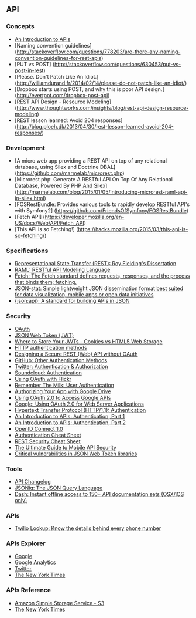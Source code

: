 ## API

### Concepts

* [An Introduction to APIs](https://zapier.com/learn/apis/)
* [Naming convention guidelines] (http://stackoverflow.com/questions/778203/are-there-any-naming-convention-guidelines-for-rest-apis)
* [PUT vs POST] (http://stackoverflow.com/questions/630453/put-vs-post-in-rest)
* [Please. Don't Patch Like An Idiot.] (http://williamdurand.fr/2014/02/14/please-do-not-patch-like-an-idiot/)
* [Dropbox starts using POST, and why this is poor API design.] (http://evertpot.com/dropbox-post-api)
* [REST API Design - Resource Modeling] (http://www.thoughtworks.com/insights/blog/rest-api-design-resource-modeling)
* [REST lesson learned: Avoid 204 responses] (http://blog.ploeh.dk/2013/04/30/rest-lesson-learned-avoid-204-responses/)

### Development

* [A micro web app providing a REST API on top of any relational database, using Silex and Doctrine DBAL] (https://github.com/marmelab/microrest.php)
* [Microrest.php: Generate A RESTful API On Top Of Any Relational Database, Powered By PHP And Silex] (http://marmelab.com/blog/2015/01/05/introducing-microrest-raml-api-in-silex.html)
* [FOSRestBundle: Provides various tools to rapidly develop RESTful API's with Symfony2] (https://github.com/FriendsOfSymfony/FOSRestBundle)
* [Fetch API] (https://developer.mozilla.org/en-US/docs/Web/API/Fetch_API)
* [This API is so Fetching!] (https://hacks.mozilla.org/2015/03/this-api-is-so-fetching/)

### Specifications

* [Representational State Transfer (REST): Roy Fielding's Dissertation](http://www.ics.uci.edu/~fielding/pubs/dissertation/rest_arch_style.htm)
* [RAML: RESTful API Modeling Language](http://raml.org/)
* [Fetch: The Fetch standard defines requests, responses, and the process that binds them; fetching.](https://fetch.spec.whatwg.org/)
* [JSON-stat: Simple lightweight JSON dissemination format best suited for data visualization, mobile apps or open data initiatives](http://json-stat.org/)
* [{json:api}: A standard for building APIs in JSON](http://jsonapi.org/)

### Security

* [OAuth](http://oauth.net/)
* [JSON Web Token (JWT)](http://jwt.io/)
* [Where to Store Your JWTs - Cookies vs HTML5 Web Storage](https://stormpath.com/blog/where-to-store-your-jwts-cookies-vs-html5-web-storage/)
* [HTTP authentication methods](http://talks.codegram.com/http-authentication-methods#/intro)
* [Designing a Secure REST (Web) API without OAuth](http://www.thebuzzmedia.com/designing-a-secure-rest-api-without-oauth-authentication/)
* [GitHub: Other Authentication Methods](https://developer.github.com/v3/auth/)
* [Twitter: Authentication & Authorization](https://dev.twitter.com/docs/auth)
* [Soundcloud: Authentication](http://developers.soundcloud.com/docs/api/guide#authentication)
* [Using OAuth with Flickr](https://www.flickr.com/services/api/auth.oauth.html)
* [Remember The Milk: User Authentication](http://www.rememberthemilk.com/services/api/authentication.rtm)
* [Authorizing Your App with Google Drive](https://developers.google.com/drive/web/about-auth)
* [Using OAuth 2.0 to Access Google APIs](https://developers.google.com/accounts/docs/OAuth2)
* [Google: Using OAuth 2.0 for Web Server Applications](https://developers.google.com/accounts/docs/OAuth2WebServer)
* [Hypertext Transfer Protocol (HTTP/1.1): Authentication](http://tools.ietf.org/html/rfc7235)
* [An Introduction to APIs: Authentication, Part 1](https://zapier.com/learn/apis/chapter-4-authentication-part-1/)
* [An Introduction to APIs: Authentication, Part 2](https://zapier.com/learn/apis/chapter-5-authentication-part-2/)
* [OpenID Connect 1.0](http://openid.net/specs/openid-connect-core-1_0.html)
* [Authentication Cheat Sheet](https://www.owasp.org/index.php/Authentication_Cheat_Sheet)
* [REST Security Cheat Sheet](https://www.owasp.org/index.php/REST_Security_Cheat_Sheet)
* [The Ultimate Guide to Mobile API Security](https://stormpath.com/blog/the-ultimate-guide-to-mobile-api-security/)
* [Critical vulnerabilities in JSON Web Token libraries](https://auth0.com/blog/2015/03/31/critical-vulnerabilities-in-json-web-token-libraries/)

### Tools

* [API Changelog](https://www.apichangelog.com/)
* [JSONiq: The JSON Query Language](http://www.jsoniq.org/)
* [Dash: Instant offline access to 150+ API documentation sets (OSX/iOS only)](https://kapeli.com/dash)

### APIs

* [Twilio Lookup: Know the details behind every phone number](https://www.twilio.com/lookup)

### APIs Explorer

* [Google](https://developers.google.com/apis-explorer)
* [Google Analytics](https://ga-dev-tools.appspot.com/query-explorer/)
* [Twitter](https://dev.twitter.com/rest/tools/console)
* [The New York Times](http://developer.nytimes.com/io-docs)

### APIs Reference

* [Amazon Simple Storage Service - S3](http://awsdocs.s3.amazonaws.com/S3/latest/s3-api.pdf)
* [The New York Times](http://developer.nytimes.com/docs)
